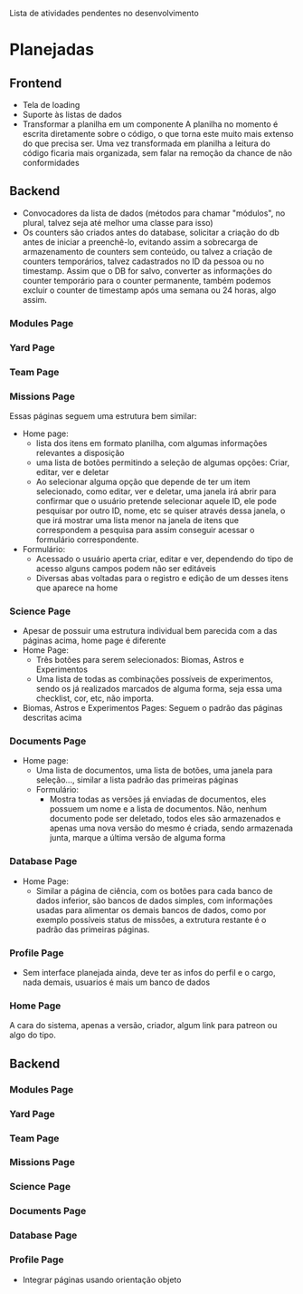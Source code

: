 Lista de atividades pendentes no desenvolvimento

# Planejadas

## Frontend

- Tela de loading
- Suporte às listas de dados
- Transformar a planilha em um componente
    A planilha no momento é escrita diretamente sobre o código, o que torna este muito mais extenso do que precisa ser. Uma vez transformada em planilha a leitura do código ficaria mais organizada, sem falar na remoção da chance de não conformidades

## Backend
- Convocadores da lista de dados (métodos para chamar "módulos", no plural, talvez seja até melhor uma classe para isso)
- Os counters são criados antes do database, solicitar a criação do db antes de iniciar a preenchê-lo, evitando assim a sobrecarga de armazenamento de counters sem conteúdo, ou talvez a criação de counters temporários, talvez cadastrados no ID da pessoa ou no timestamp. Assim que o DB for salvo, converter as informações do counter temporário para o counter permanente, também podemos excluir o counter de timestamp após uma semana ou 24 horas, algo assim.


### Modules Page
### Yard Page
### Team Page
### Missions Page
Essas páginas seguem uma estrutura bem similar:
- Home page:
    - lista dos itens em formato planilha, com algumas informações relevantes a disposição
    - uma lista de botões permitindo a seleção de algumas opções: Criar, editar, ver e deletar
    - Ao selecionar alguma opção que depende de ter um item selecionado, como editar, ver e deletar, uma janela irá abrir para confirmar que o usuário pretende selecionar aquele ID, ele pode pesquisar por outro ID, nome, etc se quiser através dessa janela, o que irá mostrar uma lista menor na janela de itens que correspondem a pesquisa para assim conseguir acessar o formulário correspondente.
- Formulário:
    - Acessado o usuário aperta criar, editar e ver, dependendo do tipo de acesso alguns campos podem não ser editáveis
    - Diversas abas voltadas para o registro e edição de um desses itens que aparece na home

### Science Page
- Apesar de possuir uma estrutura individual bem parecida com a das páginas acima, home page é diferente
- Home Page:
    - Três botões para serem selecionados: Biomas, Astros e Experimentos
    - Uma lista de todas as combinações possíveis de experimentos, sendo os já realizados marcados de alguma forma, seja essa uma checklist, cor, etc, não importa.
- Biomas, Astros e Experimentos Pages: Seguem o padrão das páginas descritas acima

### Documents Page
- Home page:
    - Uma lista de documentos, uma lista de botões, uma janela para seleção..., similar a lista padrão das primeiras páginas
    - Formulário:
        - Mostra todas as versões já enviadas de documentos, eles possuem um nome e a lista de documentos. Não, nenhum documento pode ser deletado, todos eles são armazenados e apenas uma nova versão do mesmo é criada, sendo armazenada junta, marque a última versão de alguma forma

### Database Page
- Home Page:
    - Similar a página de ciência, com os botões para cada banco de dados inferior, são bancos de dados simples, com informações usadas para alimentar os demais bancos de dados, como por exemplo possíveis status de missões, a extrutura restante é o padrão das primeiras páginas.

### Profile Page
- Sem interface planejada ainda, deve ter as infos do perfil e o cargo, nada demais, usuarios é mais um banco de dados

### Home Page
A cara do sistema, apenas a versão, criador, algum link para patreon ou algo do tipo. 

## Backend

### Modules Page
### Yard Page
### Team Page
### Missions Page
### Science Page
### Documents Page
### Database Page
### Profile Page
- Integrar páginas usando orientação objeto